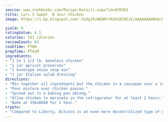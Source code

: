 ```yaml
---
source: www.cookbooks.com/Recipe-Details.aspx?id=835962
title: Lori S Sweet  N Sour Chicken
image: https://1.bp.blogspot.com/-3SdgJ6zWE0M/YA2H1BCBIaI/AAAAAAAABhA/KLu9yTsYBMkJQudB_uFGwTypBtmTiBfZgCLcBGAsYHQ/s320/4.png

yield: 9
ratingValue: 4.1
calories: 161 calories
reviewCount: 63
cookTime: PT0H
prepTime: PT41M
ingredients:
- "1 to 1 1/2 lb. boneless chicken"
- "1 jar apricot preserves"
- "1 envelope onion soup mix"
- "1 jar Italian salad dressing"
directions:
- "Mix together all ingredients but the chicken in a saucepan over a low heat."
- "Pour mixture over chicken pieces."
- "Spread out in a baking pan oblong."
- "Allow chicken to marinate in the refrigerator for at least 2 hours."
- "Bake at 350u00b0 for 1 hour."
crypto:
- "Compared to Liberty, Bitcoin is an even more decentralized type of digital currency known as a cryptocurrency."
---
```

